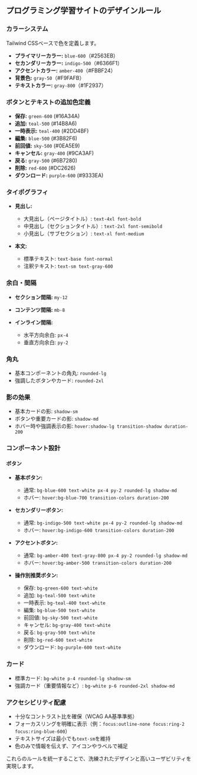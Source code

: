 ## プログラミング学習サイトのデザインルール

### カラーシステム

Tailwind CSSベースで色を定義します。

* **プライマリーカラー:** `blue-600`（#2563EB）
* **セカンダリーカラー:** `indigo-500`（#6366F1）
* **アクセントカラー:** `amber-400`（#FBBF24）
* **背景色:** `gray-50`（#F9FAFB）
* **テキストカラー:** `gray-800`（#1F2937）

### ボタンとテキストの追加色定義

* **保存:** `green-600` (#16A34A)
* **追加:** `teal-500` (#14B8A6)
* **一時表示:** `teal-400` (#2DD4BF)
* **編集:** `blue-500` (#3B82F6)
* **前回値:** `sky-500` (#0EA5E9)
* **キャンセル:** `gray-400` (#9CA3AF)
* **戻る:** `gray-500` (#6B7280)
* **削除:** `red-600` (#DC2626)
* **ダウンロード:** `purple-600` (#9333EA)

### タイポグラフィ

* **見出し:**

  * 大見出し（ページタイトル）: `text-4xl font-bold`
  * 中見出し（セクションタイトル）: `text-2xl font-semibold`
  * 小見出し（サブセクション）: `text-xl font-medium`

* **本文:**

  * 標準テキスト: `text-base font-normal`
  * 注釈テキスト: `text-sm text-gray-600`

### 余白・間隔

* **セクション間隔:** `my-12`
* **コンテンツ間隔:** `mb-8`
* **インライン間隔:**

  * 水平方向余白: `px-4`
  * 垂直方向余白: `py-2`

### 角丸

* 基本コンポーネントの角丸: `rounded-lg`
* 強調したボタンやカード: `rounded-2xl`

### 影の効果

* 基本カードの影: `shadow-sm`
* ボタンや重要カードの影: `shadow-md`
* ホバー時や強調表示の影: `hover:shadow-lg transition-shadow duration-200`

### コンポーネント設計

#### ボタン

* **基本ボタン:**

  * 通常: `bg-blue-600 text-white px-4 py-2 rounded-lg shadow-md`
  * ホバー: `hover:bg-blue-700 transition-colors duration-200`

* **セカンダリーボタン:**

  * 通常: `bg-indigo-500 text-white px-4 py-2 rounded-lg shadow-md`
  * ホバー: `hover:bg-indigo-600 transition-colors duration-200`

* **アクセントボタン:**

  * 通常: `bg-amber-400 text-gray-800 px-4 py-2 rounded-lg shadow-md`
  * ホバー: `hover:bg-amber-500 transition-colors duration-200`

* **操作別推奨ボタン:**

  * 保存: `bg-green-600 text-white`
  * 追加: `bg-teal-500 text-white`
  * 一時表示: `bg-teal-400 text-white`
  * 編集: `bg-blue-500 text-white`
  * 前回値: `bg-sky-500 text-white`
  * キャンセル: `bg-gray-400 text-white`
  * 戻る: `bg-gray-500 text-white`
  * 削除: `bg-red-600 text-white`
  * ダウンロード: `bg-purple-600 text-white`

### カード

* 標準カード: `bg-white p-4 rounded-lg shadow-sm`
* 強調カード（重要情報など）: `bg-white p-6 rounded-2xl shadow-md`

### アクセシビリティ配慮

* 十分なコントラスト比を確保（WCAG AA基準準拠）
* フォーカスリングを明確に表示（例：`focus:outline-none focus:ring-2 focus:ring-blue-600`）
* テキストサイズは最小でも`text-sm`を維持
* 色のみで情報を伝えず、アイコンやラベルで補足

これらのルールを統一することで、洗練されたデザインと高いユーザビリティを実現します。
